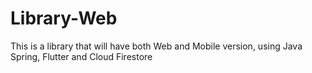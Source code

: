 # Library-Web
This is a library that will have both Web and Mobile version, using Java Spring, Flutter and Cloud Firestore
